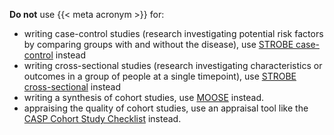 **Do not** use {{< meta acronym >}} for:

* writing case-control studies (research investigating potential risk factors by comparing groups with and without the disease), use [STROBE case-control](/guidelines/strobe-case-control/index/qmd) instead
* writing cross-sectional studies (research investigating characteristics or outcomes in a group of people at a single timepoint), use [STROBE cross-sectional](/guidelines/strobe-cross-sectional/index.qmd) instead
* writing a synthesis of cohort studies, use [MOOSE](https://www.equator-network.org/reporting-guidelines/meta-analysis-of-observational-studies-in-epidemiology-a-proposal-for-reporting-meta-analysis-of-observational-studies-in-epidemiology-moose-group/) instead.
* appraising the quality of cohort studies, use an appraisal tool like the [CASP Cohort Study Checklist](https://casp-uk.net/casp-tools-checklists/cohort-study-checklist/) instead.
